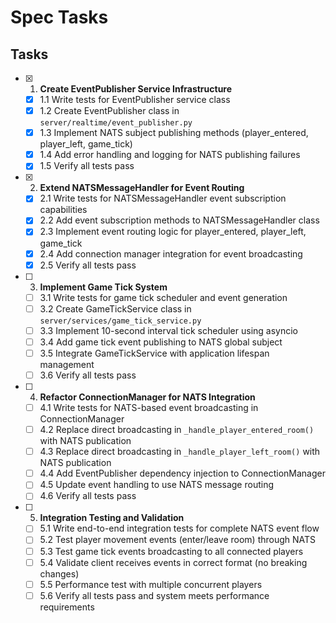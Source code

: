 # Spec Tasks

## Tasks

- [x] 1. **Create EventPublisher Service Infrastructure**
  - [x] 1.1 Write tests for EventPublisher service class
  - [x] 1.2 Create EventPublisher class in `server/realtime/event_publisher.py`
  - [x] 1.3 Implement NATS subject publishing methods (player_entered, player_left, game_tick)
  - [x] 1.4 Add error handling and logging for NATS publishing failures
  - [x] 1.5 Verify all tests pass

- [x] 2. **Extend NATSMessageHandler for Event Routing**
  - [x] 2.1 Write tests for NATSMessageHandler event subscription capabilities
  - [x] 2.2 Add event subscription methods to NATSMessageHandler class
  - [x] 2.3 Implement event routing logic for player_entered, player_left, game_tick
  - [x] 2.4 Add connection manager integration for event broadcasting
  - [x] 2.5 Verify all tests pass

- [ ] 3. **Implement Game Tick System**
  - [ ] 3.1 Write tests for game tick scheduler and event generation
  - [ ] 3.2 Create GameTickService class in `server/services/game_tick_service.py`
  - [ ] 3.3 Implement 10-second interval tick scheduler using asyncio
  - [ ] 3.4 Add game tick event publishing to NATS global subject
  - [ ] 3.5 Integrate GameTickService with application lifespan management
  - [ ] 3.6 Verify all tests pass

- [ ] 4. **Refactor ConnectionManager for NATS Integration**
  - [ ] 4.1 Write tests for NATS-based event broadcasting in ConnectionManager
  - [ ] 4.2 Replace direct broadcasting in `_handle_player_entered_room()` with NATS publication
  - [ ] 4.3 Replace direct broadcasting in `_handle_player_left_room()` with NATS publication
  - [ ] 4.4 Add EventPublisher dependency injection to ConnectionManager
  - [ ] 4.5 Update event handling to use NATS message routing
  - [ ] 4.6 Verify all tests pass

- [ ] 5. **Integration Testing and Validation**
  - [ ] 5.1 Write end-to-end integration tests for complete NATS event flow
  - [ ] 5.2 Test player movement events (enter/leave room) through NATS
  - [ ] 5.3 Test game tick events broadcasting to all connected players
  - [ ] 5.4 Validate client receives events in correct format (no breaking changes)
  - [ ] 5.5 Performance test with multiple concurrent players
  - [ ] 5.6 Verify all tests pass and system meets performance requirements
